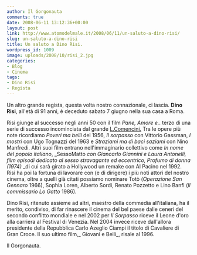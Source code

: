 ```yaml
---
author: Il Gorgonauta
comments: true
date: 2008-06-11 13:12:36+00:00
layout: post
link: http://www.atomodelmale.it/2008/06/11/un-saluto-a-dino-risi/
slug: un-saluto-a-dino-risi
title: Un saluto a Dino Risi.
wordpress_id: 1009
image: uploads/2008/10/risi_2.jpg
categories:
- Blog
- Cinema
tags:
- Dino Risi
- Regista
---
```


Un altro grande regista, questa volta nostro connazionale, ci lascia. **Dino Risi**, all'età di 91 anni, è deceduto sabato 7 giugno nella sua casa a Roma.

Risi giunge al successo negli anni 50 con il film _Pane, Amore e._. terzo di una serie di successo incominciata dal grande [L.Comencini.](/2007/04/09/in-memoria-di-luigi-comencini.html) Tra le opere più note ricordiamo _Poveri ma belli_ del 1956, _Il sorpasso_ con Vittorio Gassman, _I mostri_ con Ugo Tognazzi del 1963 e _Straziami ma di baci saziami_ con Nino Manfredi. Altri suoi film entrano nell'immaginario collettivo come _In nome del popolo italiano_, _SessoMatto _con Giancarlo Giannini e Laura Antonelli,_ _film episodi dedicato al sesso stravagante ed eccentrico, _Profumo di donna_ (1974)_ _di cui sarà girato a Hollywood un remake con Al Pacino nel 1992. Risi ha poi la fortuna di lavorare con (e di dirigere) i più noti attori del nostro cinema, oltre a quelli già citati possiamo nominare Totò (_Operazione San Gennaro_ 1966), Sophia Loren, Alberto Sordi, Renato Pozzetto e Lino Banfi (_Il commissario Lo Gatto_ 1986).

Dino Risi, ritenuto assieme ad altri, maestro della commedia all'italiana, ha il merito, condiviso, di far rinascere il cinema del bel paese dalle ceneri del secondo conflitto mondiale e nel 2002 per _Il Sorpasso_ riceve il Leone d'oro alla carriera al Festival di Venezia. Nel 2004 invece riceve dall'allora presidente della Repubblica Carlo Azeglio Ciampi il titolo di Cavaliere di Gran Croce. Il suo ultimo film,_ Giovani e Belli_, risale al 1996.

Il Gorgonauta.
